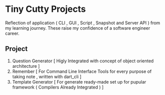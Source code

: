 # Tiny Cutty Projects 
Reflection of application ( CLI , GUI , Script , Snapshot and Server API ) from my learning journey.
These raise my confidence of a software engineer career.

## Project
1. Question Generator [ Higly Integrated with concept of object oriented architecture ]
2. Remember  [ For Command Line Interface Tools for every purpose of taking note , written with dart_cli ]
3. Template Generator  [ For generate ready-made set up for pupular framework ( Compilers Already Integrated ) ] 


